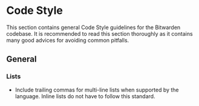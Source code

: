 # Code Style

This section contains general Code Style guidelines for the Bitwarden codebase. It is recommended to
read this section thoroughly as it contains many good advices for avoiding common pitfalls.

## General

### Lists

- Include trailing commas for multi-line lists when supported by the language. Inline lists do not
  have to follow this standard.
